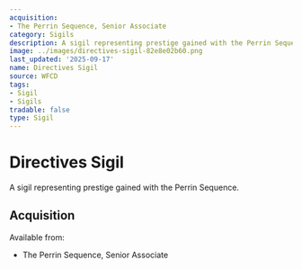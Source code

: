 ```yaml
---
acquisition:
- The Perrin Sequence, Senior Associate
category: Sigils
description: A sigil representing prestige gained with the Perrin Sequence.
image: ../images/directives-sigil-82e8e02b60.png
last_updated: '2025-09-17'
name: Directives Sigil
source: WFCD
tags:
- Sigil
- Sigils
tradable: false
type: Sigil
---
```


# Directives Sigil

A sigil representing prestige gained with the Perrin Sequence.

## Acquisition

Available from:
- The Perrin Sequence, Senior Associate

